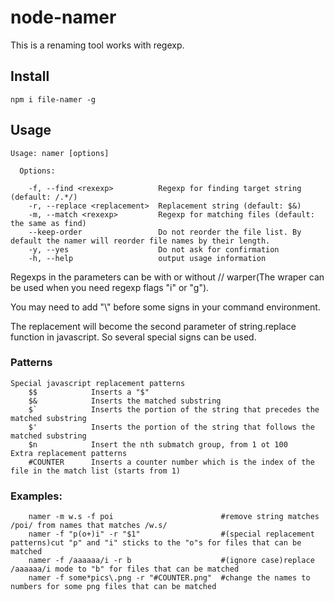 # node-namer

This is a renaming tool works with regexp.

## Install
```
npm i file-namer -g
```

## Usage

```	
Usage: namer [options]

  Options:

    -f, --find <rexexp>          Regexp for finding target string (default: /.*/)
    -r, --replace <replacement>  Replacement string (default: $&)
    -m, --match <rexexp>         Regexp for matching files (default: the same as find)
    --keep-order                 Do not reorder the file list. By default the namer will reorder file names by their length.
    -y, --yes                    Do not ask for confirmation
    -h, --help                   output usage information
```

Regexps in the parameters can be with or without // warper(The wraper can be used when you need regexp flags "i" or "g").

You may need to add "\\" before some signs in your command environment.

The replacement will become the second parameter of string.replace function in javascript. So several special signs can be used.

### Patterns
```
Special javascript replacement patterns
    $$            Inserts a "$"
    $&            Inserts the matched substring
    $`            Inserts the portion of the string that precedes the matched substring
    $'            Inserts the portion of the string that follows the matched substring
    $n            Insert the nth submatch group, from 1 ot 100
Extra replacement patterns
    #COUNTER      Inserts a counter number which is the index of the file in the match list (starts from 1)
```

### Examples:

```shell
    namer -m w.s -f poi                        #remove string matches /poi/ from names that matches /w.s/
    namer -f "p(o+)i" -r "$1"                  #(special replacement patterns)cut "p" and "i" sticks to the "o"s for files that can be matched
    namer -f /aaaaaa/i -r b                    #(ignore case)replace /aaaaaa/i mode to "b" for files that can be matched
    namer -f some*pics\.png -r "#COUNTER.png"  #change the names to numbers for some png files that can be matched
```
